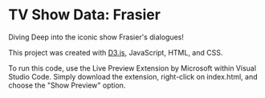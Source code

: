 # TV Show Data: Frasier

Diving Deep into the iconic show Frasier's dialogues!

This project was created with [D3.js](https://d3js.org/), JavaScript, HTML, and CSS.

To run this code, use the Live Preview Extension by Microsoft within Visual Studio Code. Simply download the extension, right-click on index.html, and choose the "Show Preview" option.